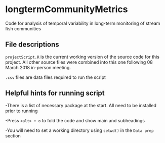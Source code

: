 # longtermCommunityMetrics
Code for analysis of temporal variability in long-term monitoring of stream fish communities

## File descriptions
`projectScript.R` is the current working version of the source code for this project. All other source files were combined into this one following 08 March 2018 in-person meeting.

`.csv` files are data files required to run the script

## Helpful hints for running script
-There is a list of necessary package at the start. All need to be installed prior to running

-Press `<alt> + o` to fold the code and show main and subheadings
 
-You will need to set a working directory using `setwd()` in the `Data prep` section
